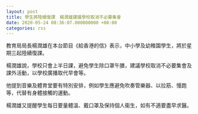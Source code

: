```yaml
---
layout: post
title: 學生將陸續復課　楊潤雄建議學校取消不必要集會
date: 2020-05-24 08:36:07.000000000 +08:00
categories: rss
---
```


教育局局長楊潤雄在本台節目《給香港的信》表示，中小學及幼稚園學生，將於星期三起陸續復課。

楊潤雄說，學校只會上半日課，避免學生除口罩午膳，建議學校取消不必要集會及課外活動，以學校廣播取代早會等。

他提到音樂及體育堂要有特別安排，例如學生應避免吹奏管樂器、以拉筋、慢跑等，代替有身體接觸的運動。

楊潤雄又提醒學生每日要量體溫、戴口罩及保持個人衞生，如有不適要盡早求醫。
